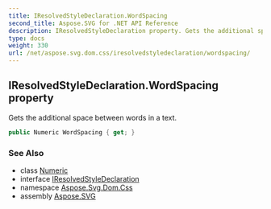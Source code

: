 ```yaml
---
title: IResolvedStyleDeclaration.WordSpacing
second_title: Aspose.SVG for .NET API Reference
description: IResolvedStyleDeclaration property. Gets the additional space between words in a text
type: docs
weight: 330
url: /net/aspose.svg.dom.css/iresolvedstyledeclaration/wordspacing/
---
```

## IResolvedStyleDeclaration.WordSpacing property

Gets the additional space between words in a text.

```csharp
public Numeric WordSpacing { get; }
```

### See Also

* class [Numeric](../../../aspose.svg.drawing/numeric/)
* interface [IResolvedStyleDeclaration](../)
* namespace [Aspose.Svg.Dom.Css](../../../aspose.svg.dom.css/)
* assembly [Aspose.SVG](../../../)
